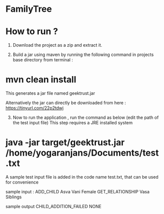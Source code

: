 # FamilyTree

# How to run ?
1. Download the project as a zip and extract it.

2. Build a jar using maven by running the following command in projects base directory from terminal : 
# mvn clean install
This generates a jar file named geektrust.jar

Alternatively the jar can directly be downloaded from here : https://tinyurl.com/22p2tdwj

3. Now to run the application , run the command as below (edit the path of the test input file)
This step requires a JRE installed system
# java -jar target/geektrust.jar /home/yogaranjans/Documents/test.txt

A sample test input file is added in the code name test.txt, that can be used for convenience

sample input  : 
ADD_CHILD Asva Vani Female
GET_RELATIONSHIP Vasa Siblings

sample output
CHILD_ADDITION_FAILED
NONE

